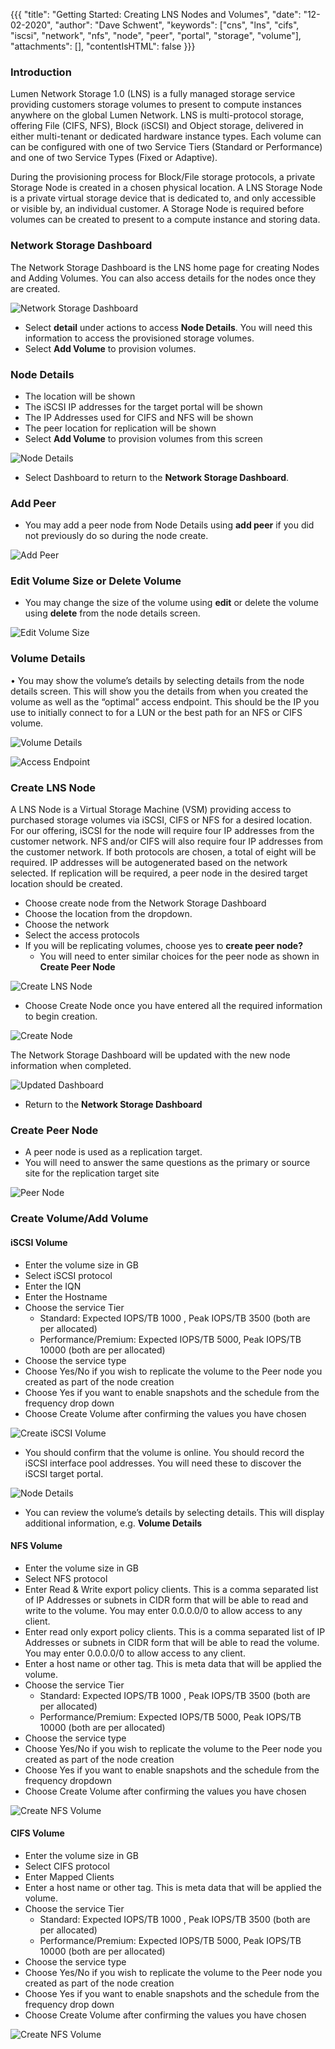 {{{
  "title": "Getting Started: Creating LNS Nodes and Volumes",
  "date": "12-02-2020",
  "author": "Dave Schwent",
  "keywords": ["cns", "lns", "cifs", "iscsi", "network", "nfs", "node", "peer", "portal", "storage", "volume"],
  "attachments": [],
  "contentIsHTML": false
}}}

### Introduction

Lumen Network Storage 1.0 (LNS) is a fully managed storage service providing customers storage volumes to present to compute instances anywhere on the global Lumen Network. LNS is multi-protocol storage, offering File (CIFS, NFS), Block (iSCSI) and Object storage, delivered in either multi-tenant or dedicated hardware instance types. Each volume can can be configured with one of two Service Tiers (Standard or Performance) and one of two Service Types (Fixed or Adaptive).

During the provisioning process for Block/File storage protocols, a private Storage Node is created in a chosen physical location. A LNS Storage Node is a private virtual storage device that is dedicated to, and only accessible or visible by, an individual customer. A Storage Node is required before volumes can be created to present to a compute instance and storing data. 

### Network Storage Dashboard

The Network Storage Dashboard is the LNS home page for creating Nodes and Adding Volumes. You can also access details for the nodes once they are created.

![Network Storage Dashboard](../../images/centurylink-network-storage/image01.png)

*	Select **detail** under actions to access **Node Details**. You will need this information to access the provisioned storage volumes.
*	Select **Add Volume** to provision volumes.

### Node Details

*	The location will be shown
*	The iSCSI IP addresses for the target portal will be shown
*	The IP Addresses used for CIFS and NFS will be shown
*	The peer location for replication will be shown
*	Select **Add Volume** to provision volumes from this screen

![Node Details](../../images/centurylink-network-storage/image02.png)

* Select Dashboard to return to the **Network Storage Dashboard**.

### Add Peer

* You may add a peer node from Node Details using **add peer** if you did not previously do so during the node create.

![Add Peer](../../images/centurylink-network-storage/image03.png)

### Edit Volume Size or Delete Volume

* You may change the size of the volume using **edit** or delete the volume using **delete** from the node details screen.

![Edit Volume Size](../../images/centurylink-network-storage/image04.png)

### Volume Details

•	You may show the volume’s details by selecting details from the node details screen. This will show you the details from when you created the volume as well as the “optimal” access endpoint. This should be the IP you use to initially connect to for a LUN or the best path for an NFS or CIFS volume.

![Volume Details](../../images/centurylink-network-storage/image05.png)

![Access Endpoint](../../images/centurylink-network-storage/image06.png)

### Create LNS Node

A LNS Node is a Virtual Storage Machine (VSM) providing access to purchased storage volumes via iSCSI, CIFS or NFS for a desired location. For our offering, iSCSI for the node will require four IP addresses from the customer network. NFS and/or CIFS will also require four IP addresses from the customer network. If both protocols are chosen, a total of eight will be required. IP addresses will be autogenerated based on the network selected. If replication will be required, a peer node in the desired target location should be created.  

* Choose create node from the Network Storage Dashboard
* Choose the location from the dropdown.
* Choose the network
* Select the access protocols
* If you will be replicating volumes, choose yes to **create peer node?**
    - You will need to enter similar choices for the peer node as shown in **Create Peer Node**

![Create LNS Node](../../images/centurylink-network-storage/image07.png)

* Choose Create Node once you have entered all the required information to begin creation.

![Create Node](../../images/centurylink-network-storage/image08.png)

The Network Storage Dashboard will be updated with the new node information when completed.

![Updated Dashboard](../../images/centurylink-network-storage/image09.png)

* Return to the **Network Storage Dashboard**

### Create Peer Node

* A peer node is used as a replication target.
* You will need to answer the same questions as the primary or source site for the replication target site

![Peer Node](../../images/centurylink-network-storage/image10.png)

### Create Volume/Add Volume

#### iSCSI Volume

* Enter the volume size in GB
* Select iSCSI protocol
* Enter the IQN
* Enter the Hostname
* Choose the service Tier
    - Standard: Expected IOPS/TB  1000 , Peak IOPS/TB 3500 (both are per allocated)
    - Performance/Premium: Expected IOPS/TB  5000, Peak IOPS/TB 10000 (both are per allocated)
* Choose the service type
* Choose Yes/No if you wish to replicate the volume to the Peer node you created as part of the node creation
* Choose Yes if you want to enable snapshots and the schedule from the frequency drop down
* Choose Create Volume after confirming the values you have chosen

![Create iSCSI Volume](../../images/centurylink-network-storage/image11.png)

* You should confirm that the volume is online. You should record the iSCSI interface pool addresses. You will need these to discover the iSCSI target portal.

![Node Details](../../images/centurylink-network-storage/image12.png)

* You can review the volume’s details by selecting details. This will display additional information, e.g. **Volume Details**

#### NFS Volume

*	Enter the volume size in GB
* Select NFS protocol
* Enter Read & Write export policy clients. This is a comma separated list of IP Addresses or subnets in CIDR form that will be able to read and write to the volume. You may enter 0.0.0.0/0 to allow access to any client.
* Enter read only export policy clients. This is a comma separated list of IP Addresses or subnets in CIDR form that will be able to read the volume. You may enter 0.0.0.0/0 to allow access to any client.
* Enter a host name or other tag. This is meta data that will be applied the volume.
* Choose the service Tier
    - Standard: Expected IOPS/TB  1000 , Peak IOPS/TB 3500 (both are per allocated)
    - Performance/Premium: Expected IOPS/TB  5000, Peak IOPS/TB 10000 (both are per allocated)
* Choose the service type
* Choose Yes/No if you wish to replicate the volume to the Peer node you created as part of the node creation
* Choose Yes if you want to enable snapshots and the schedule from the frequency dropdown
* Choose Create Volume after confirming the values you have chosen

![Create NFS Volume](../../images/centurylink-network-storage/image13.png)

#### CIFS Volume

*	Enter the volume size in GB
*	Select CIFS protocol
*	Enter Mapped Clients
*	Enter a host name or other tag. This is meta data that will be applied the volume.
*	Choose the service Tier
    - Standard: Expected IOPS/TB  1000 , Peak IOPS/TB 3500 (both are per allocated)
    - Performance/Premium: Expected IOPS/TB  5000, Peak IOPS/TB 10000 (both are per allocated)
*	Choose the service type
*	Choose Yes/No if you wish to replicate the volume to the Peer node you created as part of the node creation
*	Choose Yes if you want to enable snapshots and the schedule from the frequency drop down
*	Choose Create Volume after confirming the values you have chosen

![Create NFS Volume](../../images/centurylink-network-storage/image14.png)
